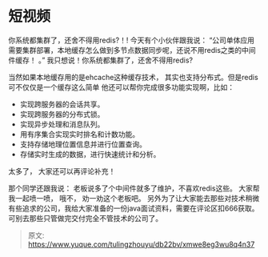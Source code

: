 # 短视频

你系统都集群了，还舍不得用redis?！!
今天有个小伙伴跟我说： “公司单体应用需要集群部署，本地缓存怎么做到多节点数据同步呢，还说不用redis之类的中间件缓存！  。”
我只想说！你系统都集群了，还舍不得用redis?

当然如果本地缓存用的是ehcache这种缓存技术， 其实也支持分布式。但是redis可不仅仅是一个缓存这么简单
他还可以帮你完成很多功能实现啊，比如：

- 实现跨服务器的会话共享。
- 实现跨服务器的分布式锁。
- 实现异步处理和消息队列。
- 用有序集合实现实时排名和计数功能。
- 支持存储地理位置信息并进行位置查询。
- 存储实时生成的数据，进行快速统计和分析。

太多了， 大家还可以再评论补充！

 
 那个同学还跟我说： 老板说多了个中间件就多了维护，不喜欢redis这些。 大家帮我一起喷一喷， 哦不， 劝一劝这个老板吧。   另外为了让大家能去那些对技术稍微有些追求的公司，我给大家准备的一份java面试资料，需要在评论区扣666获取。   可别去那些只管做完交付完全不管技术的公司了。

 


> 原文: <https://www.yuque.com/tulingzhouyu/db22bv/xmwe8eg3wu8q4n37>
